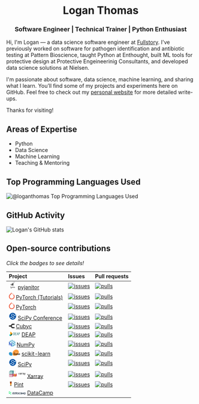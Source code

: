 <h1 align="center">Logan Thomas</h1>
<h3 align="center">Software Engineer | Technical Trainer | Python Enthusiast</h3>

<!--
<p align="center">
  <a href="https://linkedin.com/in/logan-thomas"><img src="https://img.shields.io/badge/LinkedIn-blue?style=flat&logo=linkedin&labelColor=gray"/></a>
  <a href="https://twitter.com/__loges__"><img src="https://img.shields.io/badge/Twitter-blue?style=flat&logo=twitter&labelColor=gray"/></a>
  <a href="https://dev.to/loganthomas"><img src="https://img.shields.io/badge/Dev.to-black?style=flat&logo=dev.to&labelColor=gray"/></a>
  <a href="https://komarev.com/ghpvc/?username=loganthomas&label=Views"><img src="https://komarev.com/ghpvc/?username=loganthomas&label=Views"/></a>
</p>
-->

Hi, I'm Logan — a data science software engineer at [Fullstory](https://www.fullstory.com/). I've previously worked on software for pathogen identification and antibiotic testing at Pattern Bioscience, taught Python at Enthought, built ML tools for protective design at Protective Engeineerinig Consultants, and developed data science solutions at Nielsen.

I'm passionate about software, data science, machine learning, and sharing what I learn. You’ll find some of my projects and experiments here on GitHub. Feel free to check out my [personal website](https://www.loganthomas.dev/) for more detailed write-ups.

Thanks for visiting!

## Areas of Expertise
- Python
- Data Science
- Machine Learning
- Teaching & Mentoring

## Top Programming Languages Used
![@loganthomas Top Programming Languages Used](https://github-readme-stats.vercel.app/api/top-langs/?username=loganthomas&hide=Jupyter%20Notebook,HTML,Vim%20Script&layout=compact&border_color=2e4058&langs_count=10&hide_title=true)

<!-- See https://github.com/anuraghazra/github-readme-stats?tab=readme-ov-file#showing-icons -->
## GitHub Activity
![Logan's GitHub stats](https://github-readme-stats.vercel.app/api?username=loganthomas&count_private=true&show_icons=true&include_all_commits=true&theme=graywhite&rank_icon=percentile&hide_title=true&border_color=2e4058)
<!--
## Technologies & Programming Languages
### Contributions
<div>
  <a href='https://github.com/numpy/numpy/issues?q=is%3Aclosed+mentions%3Aloganthomas+'>
    <img src='./logos/numpy.svg' width='30' title='NumPy' style='display: none;'>
  </a>
  <a href='https://github.com/scipy/scipy/issues?q=is%3Aclosed+mentions%3Aloganthomas+'>
    <img src='./logos/scipy-logo.svg' width='30' title='SciPy' style='display: none;'>
  </a>
  <a href='https://github.com/scipy-conference/scipy-conference/pulls?q=is%3Apr+is%3Aclosed+author%3Aloganthomas+'>
    <img src='./logos/scipy-logo.svg' width='30' title='SciPy Conference' style='display: none;'>
  </a>
  <a href='https://github.com/scikit-learn/scikit-learn/issues?q=is%3Aclosed+mentions%3Aloganthomas+'>
    <img src='./logos/scikit-learn.svg' width='60' title='scikit-learn'>
  </a>
  <a href='https://github.com/xarray-contrib/xarray-tutorial/issues?q=author%3Aloganthomas+'>
    <img src='./logos/xarray.png' width='70' title='Xarray'>
  </a>
  <a href='https://github.com/pytorch/pytorch/issues?q=author%3Aloganthomas+'>
    <img src='./logos/pytorch.svg' width='30' title='PyTorch'>
  </a>
  <a href='https://github.com/pytorch/tutorials/issues?q=author%3Aloganthomas+'>
    <img src='./logos/pytorch.svg' width='30' title='PyTorch Tutorials'>
  </a>
  <a href='https://github.com/cubyc-dev/cubyc/issues?q=is%3Aclosed+author%3Aloganthomas+'>
    <img src='./logos/cubyc.svg', width='30', title='Cubyc'>
  </a>
  <a href='https://github.com/pyjanitor-devs/pyjanitor/issues?q=is%3Aclosed+mentions%3Aloganthomas'>
    <img src='./logos/pyjanitor.png' width='30' title='pyjanitor'>
  </a>
  <a href='https://github.com/DEAP/deap/issues?q=is%3Aclosed+author%3Aloganthomas+'>
    <img src='./logos/deap.png' width='60' title='DEAP'>
  </a>
  <a href='https://github.com/hgrecco/pint/issues?q=is%3Aclosed+author%3Aloganthomas+'>
    <img src='./logos/pint-logo.jpeg' width='20' title='Pint'>
  </a>
  <a href='https://www.datacamp.com/courses/writing-efficient-python-code'>
    <img src='./logos/datacamp.svg' width='90' title='DataCamp'>
  </a>
  <a href='https://github.com/pytexas/pytexas.github.io/issues?q=is%3Aclosed+author%3Aloganthomas+'>
    <img src='./logos/pytexas-logo.png' width=30 title='PyTexas'>
  </a>
</div>
-->

## Open-source contributions

*Click the badges to see details!*
<!-- [![alt-text](badge-link)](repo-link) -->
<!-- Copy this line and replace with number and link text -->
<!-- | [LINKTEXT][reX]        | [![issues][ibX]][ilX]   | [![pulls][pbX]][plX] | -->


| Project                                                                                        | Issues                  | Pull requests        |
| :--------------------------------------------------------------------------------------------- | :---------------------- | :------------------- |
| <img src='./logos/pyjanitor.png' width='20' title='pyjanitor'> [pyjanitor][re9] | [![issues][ib9]][il9]   | [![pulls][pb9]][pl9] |
| <img src='./logos/pytorch.svg' width='15' title='PyTorch'> [PyTorch (Tutorials)][re2]          | [![issues][ib2]][il2]   | [![pulls][pb2]][pl2] |
| <img src='./logos/pytorch.svg' width='15' title='PyTorch'> [PyTorch][re1]                      | [![issues][ib1]][il1]   | [![pulls][pb1]][pl1] |
| <img src='./logos/scipy-logo.svg' width='20' title='SciPy Conference'> [SciPy Conference][re5] | [![issues][ib5]][il5]   | [![pulls][pb5]][pl5] |
| <img src='./logos/cubyc.svg' width='15' title='Cubyc'> [Cubyc][re8] | [![issues][ib8]][il8]   | [![pulls][pb8]][pl8] |
| <img src='./logos/deap.png' width='30' title='DEAP'> [DEAP][re10] | [![issues][ib10]][il10]   | [![pulls][pb10]][pl10] |
| <img src='./logos/numpy.svg' width='17' title='NumPy'> [NumPy][re3]                            | [![issues][ib3]][il3]   | [![pulls][pb3]][pl3] |
| <img src='./logos/scikit-learn.svg' width='30' title='scikit-learn'> [scikit-learn][re6] | [![issues][ib6]][il6]   | [![pulls][pb6]][pl6] |
| <img src='./logos/scipy-logo.svg' width='20' title='SciPy'> [SciPy][re4]                       | [![issues][ib4]][il4]   | [![pulls][pb4]][pl4] |
| <img src='./logos/xarray.png' width='45' title='Xarray'> [Xarray][re7] | [![issues][ib7]][il7]   | [![pulls][pb7]][pl7] |
| <img src='./logos/pint-logo.jpeg' width='10' title='Pint'> [Pint][re11] | [![issues][ib11]][il11]   | [![pulls][pb11]][pl11] |
| <img src='./logos/datacamp.svg' width='45' title='DataCamp'> [DataCamp](https://www.datacamp.com/courses/writing-efficient-python-code) |    |  |



<!---------------------------------------------------------------------------->
<!-- Reference-style linking in Markdown (https://www.markdownguide.org/basic-syntax/#reference-style-links) -->
<!-- Only way to have a link that isn't the badge and goes to the location in GitHub -->
<!-- Can't use a table because the link gets stripped out. Also above markdown is easier to read -->
<!-- So that's an additional advatnage of doing the above flow -->

<!-- 're' == repo url -->
<!-- 'ib' == issue badge url -->
<!-- 'il' == issue url  -->
<!-- 'pb' == pull request badge url -->
<!-- 'pl' == pull request url -->

<!-- https://shields.io/badges/dynamic-json-badge -->
<!-- issue url: https://api.github.com/search/issues?q=repo:USER/REPO+is:issue+involves:loganthomas  -->
<!-- pull url: https://api.github.com/search/issues?q=repo:USER/REPO+is:pr+involves:loganthomas  -->
<!-- style: flat -->
<!-- query: $.total_count -->

<!-- Note that this could be automated by going to the following endpoint: -->
<!-- https://api.github.com/search/issues?q=involves:loganthomas -->
<!-- but then that would require some processing to extract the relevant information -->
<!-- and then construct the README -->

<!-- Template that we can copy and CTRL+F replace 'TEXT', 'USER', and 'REPO' -->
[reX]: https://github.com/USER/REPO "TEXT"
[ibX]: https://img.shields.io/badge/dynamic/json?url=https%3A%2F%2Fapi.github.com%2Fsearch%2Fissues%3Fq%3Drepo%3AUSER%2FREPO%2Bis%3Aissue%2Binvolves%3Aloganthomas&query=%24.total_count&style=flat&label=issues
[ilX]: https://github.com/USER/REPO/issues?q=is:issue+involves:loganthomas
[pbX]: https://img.shields.io/badge/dynamic/json?url=https%3A%2F%2Fapi.github.com%2Fsearch%2Fissues%3Fq%3Drepo%3AUSER%2FREPO%2Bis%3Apr%2Binvolves%3Aloganthomas&query=%24.total_count&style=flat&label=pulls&color=orange
[plX]: https://github.com/USER/REPO/issues?q=is:pr+involves:loganthomas

<!---------------------------------------------------------------------------->
<!---------------------------------------------------------------------------->
<!---------------------------------------------------------------------------->
<!---------------------------------------------------------------------------->

[re1]: https://github.com/pytorch/pytorch "PyTorch"
[ib1]: https://img.shields.io/badge/dynamic/json?url=https%3A%2F%2Fapi.github.com%2Fsearch%2Fissues%3Fq%3Drepo%3Apytorch%2Fpytorch%2Bis%3Aissue%2Binvolves%3Aloganthomas&query=%24.total_count&style=flat&label=issues
[il1]: https://github.com/pytorch/pytorch/issues?q=is:issue+involves:loganthomas
[pb1]: https://img.shields.io/badge/dynamic/json?url=https%3A%2F%2Fapi.github.com%2Fsearch%2Fissues%3Fq%3Drepo%3Apytorch%2Fpytorch%2Bis%3Apr%2Binvolves%3Aloganthomas&query=%24.total_count&style=flat&label=pulls&color=orange
[pl1]: https://github.com/pytorch/pytorch/issues?q=is:pr+involves:loganthomas

[re2]: https://github.com/pytorch/tutorials "PyTorch (Tutorials)"
[ib2]: https://img.shields.io/badge/dynamic/json?url=https%3A%2F%2Fapi.github.com%2Fsearch%2Fissues%3Fq%3Drepo%3Apytorch%2Ftutorials%2Bis%3Aissue%2Binvolves%3Aloganthomas&query=%24.total_count&style=flat&label=issues
[il2]: https://github.com/pytorch/tutorials/issues?q=is:issue+involves:loganthomas
[pb2]: https://img.shields.io/badge/dynamic/json?url=https%3A%2F%2Fapi.github.com%2Fsearch%2Fissues%3Fq%3Drepo%3Apytorch%2Ftutorials%2Bis%3Apr%2Binvolves%3Aloganthomas&query=%24.total_count&style=flat&label=pulls&color=orange
[pl2]: https://github.com/pytorch/tutorials/issues?q=is:pr+involves:loganthomas

[re3]: https://github.com/numpy/numpy "NumPy"
[ib3]: https://img.shields.io/badge/dynamic/json?url=https%3A%2F%2Fapi.github.com%2Fsearch%2Fissues%3Fq%3Drepo%3Anumpy%2Fnumpy%2Bis%3Aissue%2Binvolves%3Aloganthomas&query=%24.total_count&style=flat&label=issues
[il3]: https://github.com/numpy/numpy/issues?q=is:issue+involves:loganthomas
[pb3]: https://img.shields.io/badge/dynamic/json?url=https%3A%2F%2Fapi.github.com%2Fsearch%2Fissues%3Fq%3Drepo%3Anumpy%2Fnumpy%2Bis%3Apr%2Binvolves%3Aloganthomas&query=%24.total_count&style=flat&label=pulls&color=orange
[pl3]: https://github.com/numpy/numpy/issues?q=is:pr+involves:loganthomas

[re4]: https://github.com/scipy/scipy "SciPy"
[ib4]: https://img.shields.io/badge/dynamic/json?url=https%3A%2F%2Fapi.github.com%2Fsearch%2Fissues%3Fq%3Drepo%3Ascipy%2Fscipy%2Bis%3Aissue%2Binvolves%3Aloganthomas&query=%24.total_count&style=flat&label=issues
[il4]: https://github.com/scipy/scipy/issues?q=is:issue+involves:loganthomas
[pb4]: https://img.shields.io/badge/dynamic/json?url=https%3A%2F%2Fapi.github.com%2Fsearch%2Fissues%3Fq%3Drepo%3Ascipy%2Fscipy%2Bis%3Apr%2Binvolves%3Aloganthomas&query=%24.total_count&style=flat&label=pulls&color=orange
[pl4]: https://github.com/scipy/scipy/issues?q=is:pr+involves:loganthomas

[re5]: https://github.com/scipy-conference/scipy-conference "SciPy Conference"
[ib5]: https://img.shields.io/badge/dynamic/json?url=https%3A%2F%2Fapi.github.com%2Fsearch%2Fissues%3Fq%3Drepo%3Ascipy-conference%2Fscipy-conference%2Bis%3Aissue%2Binvolves%3Aloganthomas&query=%24.total_count&style=flat&label=issues
[il5]: https://github.com/scipy-conference/scipy-conference/issues?q=is:issue+involves:loganthomas
[pb5]: https://img.shields.io/badge/dynamic/json?url=https%3A%2F%2Fapi.github.com%2Fsearch%2Fissues%3Fq%3Drepo%3Ascipy-conference%2Fscipy-conference%2Bis%3Apr%2Binvolves%3Aloganthomas&query=%24.total_count&style=flat&label=pulls&color=orange
[pl5]: https://github.com/scipy-conference/scipy-conference/issues?q=is:pr+involves:loganthomas

[re6]: https://github.com/scikit-learn/scikit-learn "scikit-learn"
[ib6]: https://img.shields.io/badge/dynamic/json?url=https%3A%2F%2Fapi.github.com%2Fsearch%2Fissues%3Fq%3Drepo%3Ascikit-learn%2Fscikit-learn%2Bis%3Aissue%2Binvolves%3Aloganthomas&query=%24.total_count&style=flat&label=issues
[il6]: https://github.com/scikit-learn/scikit-learn/issues?q=is:issue+involves:loganthomas
[pb6]: https://img.shields.io/badge/dynamic/json?url=https%3A%2F%2Fapi.github.com%2Fsearch%2Fissues%3Fq%3Drepo%3Ascikit-learn%2Fscikit-learn%2Bis%3Apr%2Binvolves%3Aloganthomas&query=%24.total_count&style=flat&label=pulls&color=orange
[pl6]: https://github.com/scikit-learn/scikit-learn/issues?q=is:pr+involves:loganthomas

[re7]: https://github.com/xarray-contrib/xarray-tutorial "Xarray"
[ib7]: https://img.shields.io/badge/dynamic/json?url=https%3A%2F%2Fapi.github.com%2Fsearch%2Fissues%3Fq%3Drepo%3Axarray-contrib%2Fxarray-tutorial%2Bis%3Aissue%2Binvolves%3Aloganthomas&query=%24.total_count&style=flat&label=issues
[il7]: https://github.com/xarray-contrib/scikit-learn/issues?q=is:issue+involves:loganthomas
[pb7]: https://img.shields.io/badge/dynamic/json?url=https%3A%2F%2Fapi.github.com%2Fsearch%2Fissues%3Fq%3Drepo%3Axarray-contrib%2Fxarray-tutorial%2Bis%3Apr%2Binvolves%3Aloganthomas&query=%24.total_count&style=flat&label=pulls&color=orange
[pl7]: https://github.com/xarray-contrib/xarray-tutorial/issues?q=is:pr+involves:loganthomas

[re8]: https://github.com/cubyc-dev/cubyc/ "Cubyc"
[ib8]: https://img.shields.io/badge/dynamic/json?url=https%3A%2F%2Fapi.github.com%2Fsearch%2Fissues%3Fq%3Drepo%3Acubyc-dev%2Fcubyc%2Bis%3Aissue%2Binvolves%3Aloganthomas&query=%24.total_count&style=flat&label=issues
[il8]: https://github.com/cubyc-dev/cubyc/issues?q=is:issue+involves:loganthomas
[pb8]: https://img.shields.io/badge/dynamic/json?url=https%3A%2F%2Fapi.github.com%2Fsearch%2Fissues%3Fq%3Drepo%3Acubyc-dev%2Fcubyc%2Bis%3Apr%2Binvolves%3Aloganthomas&query=%24.total_count&style=flat&label=pulls&color=orange
[pl8]: https://github.com/cubyc-dev/cubyc/issues?q=is:pr+involves:loganthomas

[re9]: https://github.com/pyjanitor-devs/pyjanitor/ "pyjanitor"
[ib9]: https://img.shields.io/badge/dynamic/json?url=https%3A%2F%2Fapi.github.com%2Fsearch%2Fissues%3Fq%3Drepo%3Apyjanitor-devs%2Fpyjanitor%2Bis%3Aissue%2Binvolves%3Aloganthomas&query=%24.total_count&style=flat&label=issues
[il9]: https://github.com/pyjanitor-devs/pyjanitor/issues?q=is:issue+involves:loganthomas
[pb9]: https://img.shields.io/badge/dynamic/json?url=https%3A%2F%2Fapi.github.com%2Fsearch%2Fissues%3Fq%3Drepo%3Apyjanitor-devs%2Fpyjanitor%2Bis%3Apr%2Binvolves%3Aloganthomas&query=%24.total_count&style=flat&label=pulls&color=orange
[pl9]: https://github.com/pyjanitor-devs/pyjanitor/issues?q=is:pr+involves:loganthomas

[re10]: https://github.com/DEAP/deap/ "DEAP"
[ib10]: https://img.shields.io/badge/dynamic/json?url=https%3A%2F%2Fapi.github.com%2Fsearch%2Fissues%3Fq%3Drepo%3ADEAP%2Fdeap%2Bis%3Aissue%2Binvolves%3Aloganthomas&query=%24.total_count&style=flat&label=issues
[il10]: https://github.com/DEAP/deap/issues?q=is:issue+involves:loganthomas
[pb10]: https://img.shields.io/badge/dynamic/json?url=https%3A%2F%2Fapi.github.com%2Fsearch%2Fissues%3Fq%3Drepo%3ADEAP%2Fdeap%2Bis%3Apr%2Binvolves%3Aloganthomas&query=%24.total_count&style=flat&label=pulls&color=orange
[pl10]: https://github.com/DEAP/deap/issues?q=is:pr+involves:loganthomas

[re11]: https://github.com/hgrecco/pint/ "Pint"
[ib11]: https://img.shields.io/badge/dynamic/json?url=https%3A%2F%2Fapi.github.com%2Fsearch%2Fissues%3Fq%3Drepo%3Ahgrecco%2Fpint%2Bis%3Aissue%2Binvolves%3Aloganthomas&query=%24.total_count&style=flat&label=issues
[il11]: https://github.com/hgrecco/pint/issues?q=is:issue+involves:loganthomas
[pb11]: https://img.shields.io/badge/dynamic/json?url=https%3A%2F%2Fapi.github.com%2Fsearch%2Fissues%3Fq%3Drepo%3Ahgrecco%2Fpint%2Bis%3Apr%2Binvolves%3Aloganthomas&query=%24.total_count&style=flat&label=pulls&color=orange
[pl11]: https://github.com/hgrecco/pint/issues?q=is:pr+involves:loganthomas


<!-- ### Daily Use -->
<!-- <div> -->
<!--   <img src='./logos/python.svg' width='30' title='Python'> -->
<!--   <img src='./logos/ipython-logo.png' width='60' title='IPython'> -->
<!--   <img src='./logos/numpy.svg' width='30' title='NumPy'> -->
<!--   <img src='./logos/scipy-logo.svg' width='30' title='SciPy'> -->
<!--   <img src='./logos/pandas.svg' width='60' title='pandas'> -->
<!--   <img src='./logos/scikit-learn.svg' width='60' title='scikit-learn'> -->
<!--   <img src='./logos/pytorch.svg' width='30' title='PyTorch'> -->
<!--   <img src='./logos/tensorflow.svg' width='30' title='TensorFlow'> -->
<!--   <img src='./logos/keras.svg' width='30' title='Keras'> -->
<!--   <img src='./logos/vim.svg' width='30' title='Vim'> -->
<!--   <img src='./logos/matplotlib.svg' width='30' title='matplotlib'> -->
<!--   <img src='./logos/plotly.svg' width='60' title='plotly'> -->
<!--   <img src='./logos/seaborn.svg' width='60' title='seaborn'> -->
<!--   <img src='./logos/git-icon.svg' width='30' title='Git'> -->
<!--   <img src='./logos/github-icon.svg' width='30' title='GitHub'> -->
<!--   <img src='./logos/jupyter.svg' width='30' title='Jupyter'> -->
<!--   <img src='./logos/aws.png' width='30' title='AWS'> -->
<!--   <img src='./logos/aws-s3.svg' width='30' title='AWS S3'> -->
  <!--   <img src='./logos/slack.svg' width='30'> -->
  <!--   <img src='./logos/visual-studio-code.svg' width='30'> -->
<!-- </div> -->


<!-- ### Variable Use -->
<!-- <div> -->
  
<!--   <img src='./logos/apache-spark.svg' width='60'> -->
<!--   <img src='./logos/bootstrap.svg' width='30'> -->
<!--   <img src='./logos/digital-ocean.svg' width='60'> -->
<!--   <img src='./logos/discord.svg' width='60'> -->
<!--   <img src='./logos/django.svg' width='60'> -->
<!--   <img src='./logos/google-cloud.svg' width='30'> -->
<!--   <img src='./logos/gunicorn.svg' width='60'> -->
<!--   <img src='./logos/homebrew.svg' width='30'> -->
<!--   <img src='./logos/macOS.svg' width='60'> -->
<!--   <img src='./logos/microsoft-windows.svg' width='30'> -->
<!--   <img src='./logos/nginx.svg' width='30'> -->
<!--   <img src='./logos/opencv.svg' width='40'> -->
<!--   <img src='./logos/r-lang.svg' width='30'> -->
<!--   <img src='./logos/sqlite.svg' width='60'> -->
<!--   <img src='./logos/travis-ci.svg' width='30'> -->
<!-- </div>  -->


<!--
**loganthomas/loganthomas** is a ✨ _special_ ✨ repository because its `README.md` (this file) appears on your GitHub profile.

Here are some ideas to get you started:

- 🔭 I’m currently working on ...
- 🌱 I’m currently learning ...
- 👯 I’m looking to collaborate on ...
- 🤔 I’m looking for help with ...
- 💬 Ask me about ...
- 📫 How to reach me: ...
- 😄 Pronouns: ...
- ⚡ Fun fact: ...
-->

